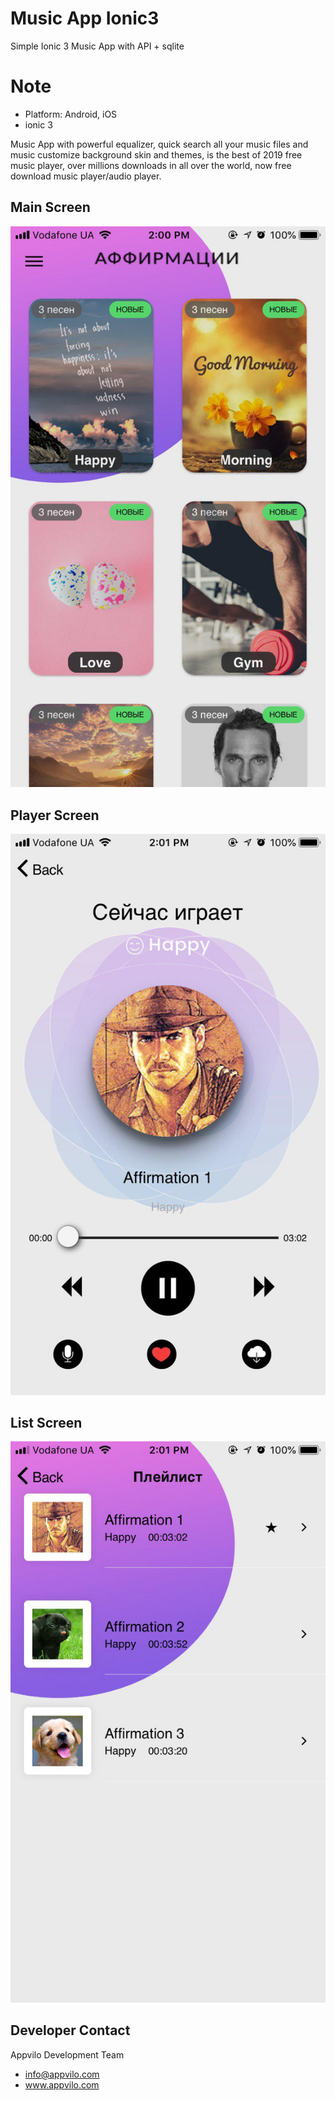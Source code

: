 # Music App Ionic3
Simple Ionic 3 Music App with API + sqlite

# Note
* Platform: Android, iOS
* ionic 3

Music App with powerful equalizer, quick search all your music files and music  customize background skin and themes, is the best of 2019 free music player, over millions downloads in all over the world, now free download music player/audio player.

## Main Screen
![Image alt](https://github.com/appvilo/MusicApp-Ionic3/blob/master/picture/3.jpg)
## Player Screen
![Image alt](https://github.com/appvilo/MusicApp-Ionic3/blob/master/picture/1.jpg)
## List Screen
![Image alt](https://github.com/appvilo/MusicApp-Ionic3/blob/master/picture/2.jpg)


## Developer Contact
Appvilo Development Team

* info@appvilo.com
* www.appvilo.com

